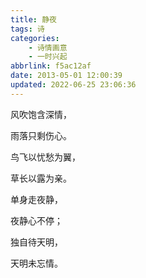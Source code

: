 ```yaml
---
title: 静夜
tags: 诗
categories: 
    - 诗情画意
    - 一时兴起
abbrlink: f5ac12af
date: 2013-05-01 12:00:39
updated: 2022-06-25 23:06:36
---
```


风吹饱含深情，

雨落只剩伤心。

鸟飞以忧愁为翼，

草长以露为亲。

单身走夜静，

夜静心不停；

独自待天明，

天明未忘情。